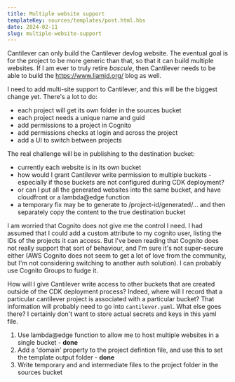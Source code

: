 ```yaml
---
title: Multiple website support
templateKey: sources/templates/post.html.hbs
date: 2024-02-11
slug: multiple-website-support
---
```

Cantilever can only build the Cantilever devlog website. The eventual goal is for the project to be more generic than that, so that it can build multiple websites. If I am ever to truly retire *bascule*, then Cantilever needs to be able to build the https://www.liamjd.org/ blog as well.

I need to add multi-site support to Cantilever, and this will be the biggest change yet. There's a lot to do:

- each project will get its own folder in the sources bucket
- each project needs a unique name and guid
- add permissions to a project in Cognito
- add permissions checks at login and across the project
- add a UI to switch between projects

The real challenge will be in publishing to the destination bucket:

- currently each website is in its own bucket
- how would I grant Cantilever write permission to multiple buckets - especially if those buckets are not configured during CDK deployment?
- or can I put all the generated websites into the same bucket, and have cloudfront or a lambda@edge function
- a temporary fix may be to generate to /project-id/generated/... and then separately copy the content to the true destination bucket

I am worried that Cognito does not give me the control I need. I had assumed that I could add a custom attribute to my cognito user, listing the IDs of the projects it can access. But I've been reading that Cognito does not really support that sort of behaviour, and I'm sure it's not super-secure either (AWS Cognito does not seem to get a lot of love from the community, but I'm not considering switching to another auth solution). I can probably use Cognito Groups to fudge it.

How will I give Cantilever write access to other buckets that are created outside of the CDK deployment process? Indeed, where will I record that a particular cantilever project is associated with a particular bucket? That information will probably need to go into `cantilever.yaml`. What else goes there? I certainly don't want to store actual secrets and keys in this yaml file.


1. Use lambda@edge function to allow me to host multiple websites in a single bucket - **done**
2. Add a 'domain' property to the project defintion file, and use this to set the template output folder - **done**
3. Write temporary and and intermediate files to the project folder in the sources bucket


